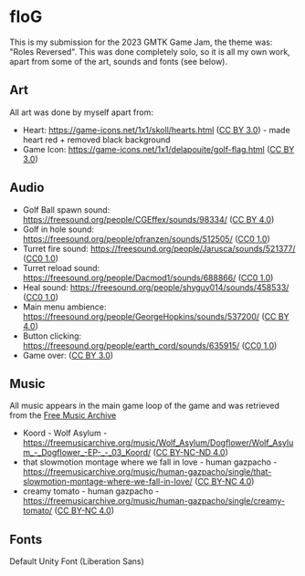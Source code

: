 # floG

This is my submission for the 2023 GMTK Game Jam, the theme was: "Roles Reversed". This was done completely solo, so it is all my own work, apart from some of the art, sounds and fonts (see below).

## Art 
All art was done by myself apart from: 
- Heart: https://game-icons.net/1x1/skoll/hearts.html ([CC BY 3.0](https://creativecommons.org/licenses/by/3.0/)) - made heart red + removed black background
- Game Icon: https://game-icons.net/1x1/delapouite/golf-flag.html ([CC BY 3.0](https://creativecommons.org/licenses/by/3.0/))

## Audio
- Golf Ball spawn sound: https://freesound.org/people/CGEffex/sounds/98334/ ([CC BY 4.0](https://creativecommons.org/licenses/by/4.0/))
- Golf in hole sound: https://freesound.org/people/pfranzen/sounds/512505/ ([CC0 1.0](https://creativecommons.org/publicdomain/zero/1.0/))
- Turret fire sound: https://freesound.org/people/Jarusca/sounds/521377/ ([CC0 1.0](https://creativecommons.org/publicdomain/zero/1.0/))
- Turret reload sound: https://freesound.org/people/Dacmod1/sounds/688866/ ([CC0 1.0](https://creativecommons.org/publicdomain/zero/1.0/))
- Heal sound: https://freesound.org/people/shyguy014/sounds/458533/ ([CC0 1.0](https://creativecommons.org/publicdomain/zero/1.0/))
- Main menu ambience: https://freesound.org/people/GeorgeHopkins/sounds/537200/ ([CC BY 4.0](https://creativecommons.org/licenses/by/4.0/))
- Button clicking: https://freesound.org/people/earth_cord/sounds/635915/ ([CC0 1.0](https://creativecommons.org/publicdomain/zero/1.0/))
- Game over: ([CC BY 3.0](https://creativecommons.org/licenses/by/3.0/))

## Music
All music appears in the main game loop of the game and was retrieved from the [Free Music Archive](https://freemusicarchive.org/home)
- Koord - Wolf Asylum - https://freemusicarchive.org/music/Wolf_Asylum/Dogflower/Wolf_Asylum_-_Dogflower_-EP-_-_03_Koord/ ([CC BY-NC-ND 4.0](https://creativecommons.org/licenses/by-nc-nd/4.0/))
- that slowmotion montage where we fall in love - human gazpacho - https://freemusicarchive.org/music/human-gazpacho/single/that-slowmotion-montage-where-we-fall-in-love/ ([CC BY-NC 4.0](https://creativecommons.org/licenses/by-nc/4.0/))
- creamy tomato - human gazpacho - https://freemusicarchive.org/music/human-gazpacho/single/creamy-tomato/ ([CC BY-NC 4.0](https://creativecommons.org/licenses/by-nc/4.0/))

## Fonts
Default Unity Font (Liberation Sans)